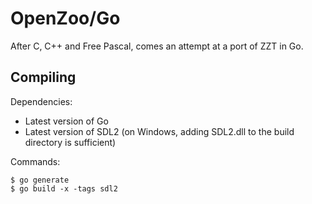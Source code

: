 # OpenZoo/Go

After C, C++ and Free Pascal, comes an attempt at a port of ZZT in Go.

## Compiling

Dependencies:

  * Latest version of Go
  * Latest version of SDL2 (on Windows, adding SDL2.dll to the build directory is sufficient)

Commands:

    $ go generate
    $ go build -x -tags sdl2
